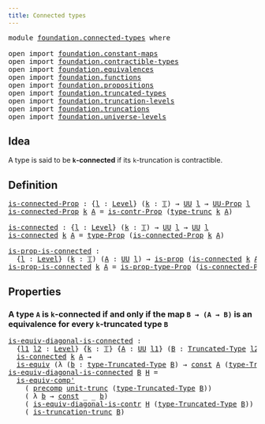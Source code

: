 ```yaml
---
title: Connected types
---
```


<pre class="Agda"><a id="41" class="Keyword">module</a> <a id="48" href="foundation.connected-types.html" class="Module">foundation.connected-types</a> <a id="75" class="Keyword">where</a>

<a id="82" class="Keyword">open</a> <a id="87" class="Keyword">import</a> <a id="94" href="foundation.constant-maps.html" class="Module">foundation.constant-maps</a>
<a id="119" class="Keyword">open</a> <a id="124" class="Keyword">import</a> <a id="131" href="foundation.contractible-types.html" class="Module">foundation.contractible-types</a>
<a id="161" class="Keyword">open</a> <a id="166" class="Keyword">import</a> <a id="173" href="foundation.equivalences.html" class="Module">foundation.equivalences</a>
<a id="197" class="Keyword">open</a> <a id="202" class="Keyword">import</a> <a id="209" href="foundation.functions.html" class="Module">foundation.functions</a>
<a id="230" class="Keyword">open</a> <a id="235" class="Keyword">import</a> <a id="242" href="foundation.propositions.html" class="Module">foundation.propositions</a>
<a id="266" class="Keyword">open</a> <a id="271" class="Keyword">import</a> <a id="278" href="foundation.truncated-types.html" class="Module">foundation.truncated-types</a>
<a id="305" class="Keyword">open</a> <a id="310" class="Keyword">import</a> <a id="317" href="foundation.truncation-levels.html" class="Module">foundation.truncation-levels</a>
<a id="346" class="Keyword">open</a> <a id="351" class="Keyword">import</a> <a id="358" href="foundation.truncations.html" class="Module">foundation.truncations</a>
<a id="381" class="Keyword">open</a> <a id="386" class="Keyword">import</a> <a id="393" href="foundation.universe-levels.html" class="Module">foundation.universe-levels</a>
</pre>
## Idea

A type is said to be **`k`-connected** if its `k`-truncation is contractible.

## Definition

<pre class="Agda"><a id="is-connected-Prop"></a><a id="536" href="foundation.connected-types.html#536" class="Function">is-connected-Prop</a> <a id="554" class="Symbol">:</a> <a id="556" class="Symbol">{</a><a id="557" href="foundation.connected-types.html#557" class="Bound">l</a> <a id="559" class="Symbol">:</a> <a id="561" href="Agda.Primitive.html#597" class="Postulate">Level</a><a id="566" class="Symbol">}</a> <a id="568" class="Symbol">(</a><a id="569" href="foundation.connected-types.html#569" class="Bound">k</a> <a id="571" class="Symbol">:</a> <a id="573" href="foundation-core.truncation-levels.html#395" class="Datatype">𝕋</a><a id="574" class="Symbol">)</a> <a id="576" class="Symbol">→</a> <a id="578" href="foundation-core.universe-levels.html#235" class="Primitive">UU</a> <a id="581" href="foundation.connected-types.html#557" class="Bound">l</a> <a id="583" class="Symbol">→</a> <a id="585" href="foundation-core.propositions.html#1393" class="Function">UU-Prop</a> <a id="593" href="foundation.connected-types.html#557" class="Bound">l</a>
<a id="595" href="foundation.connected-types.html#536" class="Function">is-connected-Prop</a> <a id="613" href="foundation.connected-types.html#613" class="Bound">k</a> <a id="615" href="foundation.connected-types.html#615" class="Bound">A</a> <a id="617" class="Symbol">=</a> <a id="619" href="foundation.contractible-types.html#1563" class="Function">is-contr-Prop</a> <a id="633" class="Symbol">(</a><a id="634" href="foundation.truncations.html#2332" class="Postulate">type-trunc</a> <a id="645" href="foundation.connected-types.html#613" class="Bound">k</a> <a id="647" href="foundation.connected-types.html#615" class="Bound">A</a><a id="648" class="Symbol">)</a>

<a id="is-connected"></a><a id="651" href="foundation.connected-types.html#651" class="Function">is-connected</a> <a id="664" class="Symbol">:</a> <a id="666" class="Symbol">{</a><a id="667" href="foundation.connected-types.html#667" class="Bound">l</a> <a id="669" class="Symbol">:</a> <a id="671" href="Agda.Primitive.html#597" class="Postulate">Level</a><a id="676" class="Symbol">}</a> <a id="678" class="Symbol">(</a><a id="679" href="foundation.connected-types.html#679" class="Bound">k</a> <a id="681" class="Symbol">:</a> <a id="683" href="foundation-core.truncation-levels.html#395" class="Datatype">𝕋</a><a id="684" class="Symbol">)</a> <a id="686" class="Symbol">→</a> <a id="688" href="foundation-core.universe-levels.html#235" class="Primitive">UU</a> <a id="691" href="foundation.connected-types.html#667" class="Bound">l</a> <a id="693" class="Symbol">→</a> <a id="695" href="foundation-core.universe-levels.html#235" class="Primitive">UU</a> <a id="698" href="foundation.connected-types.html#667" class="Bound">l</a>
<a id="700" href="foundation.connected-types.html#651" class="Function">is-connected</a> <a id="713" href="foundation.connected-types.html#713" class="Bound">k</a> <a id="715" href="foundation.connected-types.html#715" class="Bound">A</a> <a id="717" class="Symbol">=</a> <a id="719" href="foundation-core.propositions.html#1495" class="Function">type-Prop</a> <a id="729" class="Symbol">(</a><a id="730" href="foundation.connected-types.html#536" class="Function">is-connected-Prop</a> <a id="748" href="foundation.connected-types.html#713" class="Bound">k</a> <a id="750" href="foundation.connected-types.html#715" class="Bound">A</a><a id="751" class="Symbol">)</a>

<a id="is-prop-is-connected"></a><a id="754" href="foundation.connected-types.html#754" class="Function">is-prop-is-connected</a> <a id="775" class="Symbol">:</a>
  <a id="779" class="Symbol">{</a><a id="780" href="foundation.connected-types.html#780" class="Bound">l</a> <a id="782" class="Symbol">:</a> <a id="784" href="Agda.Primitive.html#597" class="Postulate">Level</a><a id="789" class="Symbol">}</a> <a id="791" class="Symbol">(</a><a id="792" href="foundation.connected-types.html#792" class="Bound">k</a> <a id="794" class="Symbol">:</a> <a id="796" href="foundation-core.truncation-levels.html#395" class="Datatype">𝕋</a><a id="797" class="Symbol">)</a> <a id="799" class="Symbol">(</a><a id="800" href="foundation.connected-types.html#800" class="Bound">A</a> <a id="802" class="Symbol">:</a> <a id="804" href="foundation-core.universe-levels.html#235" class="Primitive">UU</a> <a id="807" href="foundation.connected-types.html#780" class="Bound">l</a><a id="808" class="Symbol">)</a> <a id="810" class="Symbol">→</a> <a id="812" href="foundation-core.propositions.html#1309" class="Function">is-prop</a> <a id="820" class="Symbol">(</a><a id="821" href="foundation.connected-types.html#651" class="Function">is-connected</a> <a id="834" href="foundation.connected-types.html#792" class="Bound">k</a> <a id="836" href="foundation.connected-types.html#800" class="Bound">A</a><a id="837" class="Symbol">)</a>
<a id="839" href="foundation.connected-types.html#754" class="Function">is-prop-is-connected</a> <a id="860" href="foundation.connected-types.html#860" class="Bound">k</a> <a id="862" href="foundation.connected-types.html#862" class="Bound">A</a> <a id="864" class="Symbol">=</a> <a id="866" href="foundation-core.propositions.html#1562" class="Function">is-prop-type-Prop</a> <a id="884" class="Symbol">(</a><a id="885" href="foundation.connected-types.html#536" class="Function">is-connected-Prop</a> <a id="903" href="foundation.connected-types.html#860" class="Bound">k</a> <a id="905" href="foundation.connected-types.html#862" class="Bound">A</a><a id="906" class="Symbol">)</a>
</pre>
## Properties

### A type `A` is `k`-connected if and only if the map `B → (A → B)` is an equivalence for every `k`-truncated type `B`

<pre class="Agda"><a id="is-equiv-diagonal-is-connected"></a><a id="1057" href="foundation.connected-types.html#1057" class="Function">is-equiv-diagonal-is-connected</a> <a id="1088" class="Symbol">:</a>
  <a id="1092" class="Symbol">{</a><a id="1093" href="foundation.connected-types.html#1093" class="Bound">l1</a> <a id="1096" href="foundation.connected-types.html#1096" class="Bound">l2</a> <a id="1099" class="Symbol">:</a> <a id="1101" href="Agda.Primitive.html#597" class="Postulate">Level</a><a id="1106" class="Symbol">}</a> <a id="1108" class="Symbol">{</a><a id="1109" href="foundation.connected-types.html#1109" class="Bound">k</a> <a id="1111" class="Symbol">:</a> <a id="1113" href="foundation-core.truncation-levels.html#395" class="Datatype">𝕋</a><a id="1114" class="Symbol">}</a> <a id="1116" class="Symbol">{</a><a id="1117" href="foundation.connected-types.html#1117" class="Bound">A</a> <a id="1119" class="Symbol">:</a> <a id="1121" href="foundation-core.universe-levels.html#235" class="Primitive">UU</a> <a id="1124" href="foundation.connected-types.html#1093" class="Bound">l1</a><a id="1126" class="Symbol">}</a> <a id="1128" class="Symbol">(</a><a id="1129" href="foundation.connected-types.html#1129" class="Bound">B</a> <a id="1131" class="Symbol">:</a> <a id="1133" href="foundation-core.truncated-types.html#2039" class="Function">Truncated-Type</a> <a id="1148" href="foundation.connected-types.html#1096" class="Bound">l2</a> <a id="1151" href="foundation.connected-types.html#1109" class="Bound">k</a><a id="1152" class="Symbol">)</a> <a id="1154" class="Symbol">→</a>
  <a id="1158" href="foundation.connected-types.html#651" class="Function">is-connected</a> <a id="1171" href="foundation.connected-types.html#1109" class="Bound">k</a> <a id="1173" href="foundation.connected-types.html#1117" class="Bound">A</a> <a id="1175" class="Symbol">→</a>
  <a id="1179" href="foundation-core.equivalences.html#1556" class="Function">is-equiv</a> <a id="1188" class="Symbol">(λ</a> <a id="1191" class="Symbol">(</a><a id="1192" href="foundation.connected-types.html#1192" class="Bound">b</a> <a id="1194" class="Symbol">:</a> <a id="1196" href="foundation-core.truncated-types.html#2174" class="Function">type-Truncated-Type</a> <a id="1216" href="foundation.connected-types.html#1129" class="Bound">B</a><a id="1217" class="Symbol">)</a> <a id="1219" class="Symbol">→</a> <a id="1221" href="foundation-core.constant-maps.html#216" class="Function">const</a> <a id="1227" href="foundation.connected-types.html#1117" class="Bound">A</a> <a id="1229" class="Symbol">(</a><a id="1230" href="foundation-core.truncated-types.html#2174" class="Function">type-Truncated-Type</a> <a id="1250" href="foundation.connected-types.html#1129" class="Bound">B</a><a id="1251" class="Symbol">)</a> <a id="1253" href="foundation.connected-types.html#1192" class="Bound">b</a><a id="1254" class="Symbol">)</a>
<a id="1256" href="foundation.connected-types.html#1057" class="Function">is-equiv-diagonal-is-connected</a> <a id="1287" href="foundation.connected-types.html#1287" class="Bound">B</a> <a id="1289" href="foundation.connected-types.html#1289" class="Bound">H</a> <a id="1291" class="Symbol">=</a>
  <a id="1295" href="foundation-core.equivalences.html#7542" class="Function">is-equiv-comp&#39;</a>
    <a id="1314" class="Symbol">(</a> <a id="1316" href="foundation-core.functions.html#938" class="Function">precomp</a> <a id="1324" href="foundation.truncations.html#2620" class="Postulate">unit-trunc</a> <a id="1335" class="Symbol">(</a><a id="1336" href="foundation-core.truncated-types.html#2174" class="Function">type-Truncated-Type</a> <a id="1356" href="foundation.connected-types.html#1287" class="Bound">B</a><a id="1357" class="Symbol">))</a>
    <a id="1364" class="Symbol">(</a> <a id="1366" class="Symbol">λ</a> <a id="1368" href="foundation.connected-types.html#1368" class="Bound">b</a> <a id="1370" class="Symbol">→</a> <a id="1372" href="foundation-core.constant-maps.html#216" class="Function">const</a> <a id="1378" class="Symbol">_</a> <a id="1380" class="Symbol">_</a> <a id="1382" href="foundation.connected-types.html#1368" class="Bound">b</a><a id="1383" class="Symbol">)</a>
    <a id="1389" class="Symbol">(</a> <a id="1391" href="foundation.contractible-types.html#8145" class="Function">is-equiv-diagonal-is-contr</a> <a id="1418" href="foundation.connected-types.html#1289" class="Bound">H</a> <a id="1420" class="Symbol">(</a><a id="1421" href="foundation-core.truncated-types.html#2174" class="Function">type-Truncated-Type</a> <a id="1441" href="foundation.connected-types.html#1287" class="Bound">B</a><a id="1442" class="Symbol">))</a>
    <a id="1449" class="Symbol">(</a> <a id="1451" href="foundation.truncations.html#2698" class="Postulate">is-truncation-trunc</a> <a id="1471" href="foundation.connected-types.html#1287" class="Bound">B</a><a id="1472" class="Symbol">)</a>
</pre>